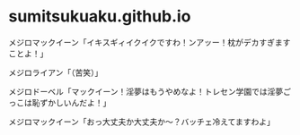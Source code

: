 # sumitsukuaku.github.io
メジロマックイーン「イキスギィイクイクですわ！ンアッー！枕がデカすぎますことよ！」

メジロライアン「（苦笑）」

メジロドーベル「マックイーン！淫夢はもうやめなよ！トレセン学園では淫夢ごっこは恥ずかしいんだよ！」

メジロマックイーン「おっ大丈夫か大丈夫か〜？バッチェ冷えてますわよ」
